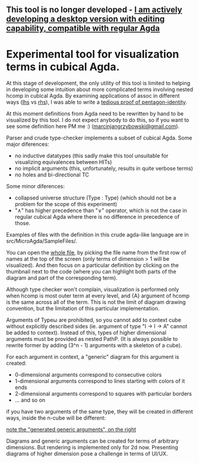 ## This tool is no longer developed - [I am actively developing a desktop version with editing capability, compatible with regular Agda](https://github.com/marcinjangrzybowski/cubeViz2)  



# Experimental tool for visualization terms in cubical Agda.

At this stage of development, the only utility of this tool is limited to helping in developing some intuition about more complicated terms involving nested hcomp in cubical Agda. By examining applications of assoc in different ways ([lhs](https://raw.githack.com/marcinjangrzybowski/cubeViz/master/main.html#assocAlt,pentA) vs [rhs](https://raw.githack.com/marcinjangrzybowski/cubeViz/master/main.html#assocAlt,pentB')), I was able to write a [tedious proof of pentagon-identity](https://github.com/agda/cubical/blob/77fbf78ddc57d499a51e0cc4e37508c6c3caed29/Cubical/Foundations/GroupoidLaws.agda#L296).

At this moment definitions from Agda need to be rewritten by hand to be visualized by this tool.
I do not expect anybody to do this, so if you want to see some definition here PM me :)
(marcinjangrzybowski@gmail.com).


Parser and crude type-checker implements a subset of cubical Agda.
Some major diferences:
 - no inductive datatypes (this sadly make this tool unsuitable for visualizing equivalences between HITs)
 - no implicit arguments (this, unfortunately, results in quite verbose terms)
 - no holes and bi-directional TC

Some minor diferences:
 - collapsed universe structure (Type : Type) (which should not be a problem for the scope of this experiment)
  - "∧" has higher precedence than "∨" operator, which is not the case in regular cubical Agda where there is no difference in precedence of those.  
 

Examples of files with the definition in this crude agda-like language are in src/MicroAgda/SampleFiles/.


You can open the [whole file](https://raw.githack.com/marcinjangrzybowski/cubeViz/master/main.html#assocAlt), by picking the file name from the first row of names at the top of the screen (only terms of dimension > 1 will be visualized). And then focus on a particular definition by clicking on the thumbnail next to the code (where you can highlight both parts of the diagram and part of the corresponding term).


Although type checker won't complain, visualization is performed only when hcomp is most outer term at every level, and {A} argument of hcomp is the same across all of the term. This is not the limit of diagram drawing convention, but the limitation of this particular implementation. 

Arguments of Typeω are prohibited, so you cannot add to context cube without explicitly described sides (ie. argument of type "I → I → A" cannot be added to context).
Instead of this, types of higher dimensional arguments must be provided as nested PathP. (It is always possible to rewrite former by adding (3^n - 1) arguments with a skeleton of a cube).

For each argument in context, a "generic" diagram for this argument is created:
- 0-dimensional arguments correspond to consecutive colors
- 1-dimensional arguments correspond to lines starting with colors of it ends
- 2-dimensional arguments correspond to squares with particular borders
- ... and so on

if you have two arguments of the same type, they will be created in different ways, inside the n-cube will be different:

[note the "generated generic arguments", on the right](https://raw.githack.com/marcinjangrzybowski/cubeViz/master/main.html#assocAlt,compSq')


Diagrams and generic arguments can be created for terms of arbitrary dimensions. But rendering is implemented only for 2d now. Presenting diagrams of higher dimension pose a challenge in terms of UI/UX. 
